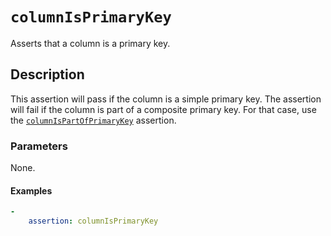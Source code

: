 # `columnIsPrimaryKey`

Asserts that a column is a primary key.

## Description

This assertion will pass if the column is a simple primary key. The assertion
will fail if the column is part of a composite primary key. For that case, use
the [`columnIsPartOfPrimaryKey`](ColumnIsPartOfPrimaryKey.md) assertion.

### Parameters

None.

#### Examples

```yaml
-
    assertion: columnIsPrimaryKey
```
